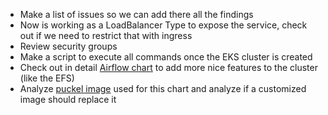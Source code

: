 - Make a list of issues so we can add there all the findings
- Now is working as a LoadBalancer Type to expose the service, check out if we need to restrict that with ingress
- Review security groups
- Make a script to execute all commands once the EKS cluster is created 
- Check out in detail [Airflow chart](https://hub.helm.sh/charts/stable/airflow/2.4.4) to add more nice features to the cluster (like the EFS)
- Analyze [puckel image](https://github.com/puckel/docker-airflow) used for this chart and analyze if a customized image should replace it 